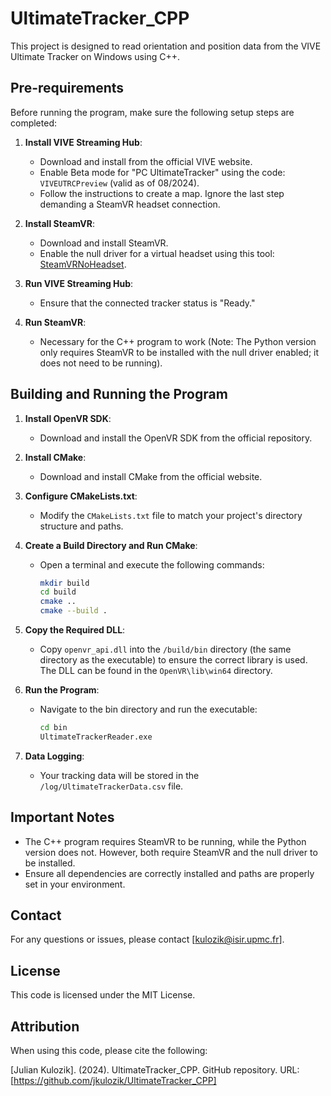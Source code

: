 # UltimateTracker_CPP

This project is designed to read orientation and position data from the VIVE Ultimate Tracker on Windows using C++. 

## Pre-requirements

Before running the program, make sure the following setup steps are completed:

1. **Install VIVE Streaming Hub**: 
   - Download and install from the official VIVE website.
   - Enable Beta mode for "PC UltimateTracker" using the code: `VIVEUTRCPreview` (valid as of 08/2024).
   - Follow the instructions to create a map. Ignore the last step demanding a SteamVR headset connection.

2. **Install SteamVR**: 
   - Download and install SteamVR.
   - Enable the null driver for a virtual headset using this tool: [SteamVRNoHeadset](https://github.com/username223/SteamVRNoHeadset).

3. **Run VIVE Streaming Hub**: 
   - Ensure that the connected tracker status is "Ready."

4. **Run SteamVR**: 
   - Necessary for the C++ program to work (Note: The Python version only requires SteamVR to be installed with the null driver enabled; it does not need to be running).

## Building and Running the Program

1. **Install OpenVR SDK**: 
   - Download and install the OpenVR SDK from the official repository.

2. **Install CMake**: 
   - Download and install CMake from the official website.

3. **Configure CMakeLists.txt**: 
   - Modify the `CMakeLists.txt` file to match your project's directory structure and paths.

4. **Create a Build Directory and Run CMake**: 
   - Open a terminal and execute the following commands:
     ```sh
     mkdir build
     cd build
     cmake ..
     cmake --build .
     ```

5. **Copy the Required DLL**: 
   - Copy `openvr_api.dll` into the `/build/bin` directory (the same directory as the executable) to ensure the correct library is used. The DLL can be found in the `OpenVR\lib\win64` directory.

6. **Run the Program**: 
   - Navigate to the bin directory and run the executable:
     ```sh
     cd bin
     UltimateTrackerReader.exe
     ```

7. **Data Logging**: 
   - Your tracking data will be stored in the `/log/UltimateTrackerData.csv` file.

## Important Notes

- The C++ program requires SteamVR to be running, while the Python version does not. However, both require SteamVR and the null driver to be installed.
- Ensure all dependencies are correctly installed and paths are properly set in your environment.

## Contact

For any questions or issues, please contact [kulozik@isir.upmc.fr].

## License

This code is licensed under the MIT License.

## Attribution

When using this code, please cite the following:

[Julian Kulozik]. (2024). UltimateTracker_CPP. GitHub repository. URL: [https://github.com/jkulozik/UltimateTracker_CPP]
